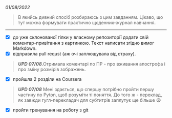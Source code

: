 _01/08/2022_
> В якийсь дивний спосіб розбираюсь з цим завданням. Цікаво, що тут можна формувати практично щоденник-журнал навчання. 
---------------------------


- [x] до уже склонованої гілки у власному репозиторії додати свій коментар-привітання з картинкою. Текст написати згідно вимог Mаrkdown. 
- [x] відправила pull requst (аж очі заплющувала від страху). 
> *__UPD 07/08__*.Отримала коментарі по ПР - про вживання апострофа і про зміну розмірів зображень. 
- [x] пройшла 2 розділи на Coursera 
> *__UPD 07/08__* Мені здається, що спершу потрібно пройти першу частину по Pyton, щоб розуміти ті поняття. До того ж - переклад, як завжди гугл-перекладач для субтитрів заплутує ще більше :tired_face:
- [x] пройти тренування на роботу з git 